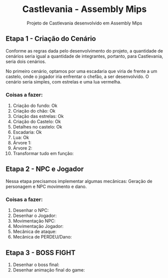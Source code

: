 <div align="center">
  <h1>Castlevania - Assembly Mips</h1> 
  Projeto de Castlevania desenvolvido em Assembly Mips  
</div>

## Etapa 1 - Criação do Cenário
Conforme as regras dada pelo desenvolvimento do projeto, a quantidade de cenários seria igual a quantidade de integrantes, portanto, para Castlevania, seria dois cenários.

No primeiro cenário, optamos por uma escadaria que viria de frente a um castelo, onde o jogador iria enfrentar o chefão, a ser desenvolvido. O cenário seria simples, com estrelas e uma lua vermelha.

### Coisas a fazer:
1. Criação do fundo: Ok
2. Criação do chão: Ok
3. Criação das estrelas: Ok
4. Criação do Castelo: Ok
5. Detalhes no castelo: Ok
6. Escadaria: Ok
7. Lua: Ok
8. Árvore 1: 
9. Árvore 2:
10. Transformar tudo em função:

## Etapa 2 - NPC e Jogador
Nessa etapa precisamos implementar algumas mecânicas: Geração de personagem e NPC movimento e dano.

### Coisas a fazer:
1. Desenhar o NPC:
2. Desenhar o Jogador:
3. Movimentação NPC:
4. Movimentação Jogador:
5. Mecânica de ataque:
6. Mecânica de PERDEU/Dano:

## Etapa 3 - BOSS FIGHT
1. Desenhar o boss final:
2. Desenhar animação final do game:
